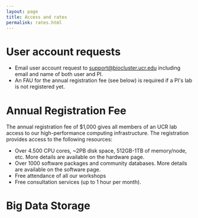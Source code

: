 ```yaml
---
layout: page
title: Access and rates
permalink: rates.html
---
```



# User account requests

* Email user account request to [support@biocluster.ucr.edu](support@biocluster.ucr.edu) including email and name of both user and PI.
* An FAU for the annual registration fee (see below) is required if a PI's lab is not registered yet.

# Annual Registration Fee

The annual registration fee of $1,000 gives all members of an UCR lab access to our high-performance computing infrastructure.
The registration provides access to the following resources: 

  * Over 4.500 CPU cores, ~2PB disk space, 512GB-1TB of memory/node, etc. More details are available on the hardware page.
  * Over 1000 software packages and community databases. More details are available on the software page.
  * Free attendance of all our workshops
  * Free consultation services (up to 1 hour per month).

# Big Data Storage


